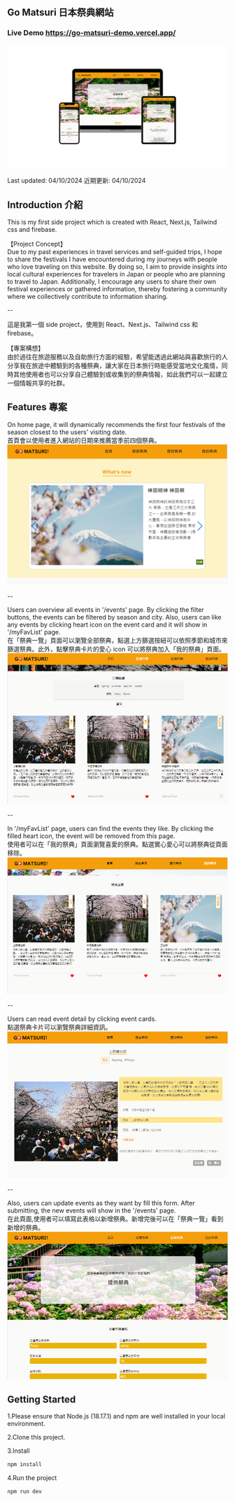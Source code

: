 ## Go Matsuri 日本祭典網站

### Live Demo https://go-matsuri-demo.vercel.app/

![image](/app/assets/RWD_mockup.png)

Last updated: 04/10/2024
近期更新: 04/10/2024

## Introduction 介紹

This is my first side project which is created with React, Next.js, Tailwind css and firebase.

【Project Concept】  
Due to my past experiences in travel services and self-guided trips, I hope to share the festivals I have encountered during my journeys with people who love traveling on this website. By doing so, I aim to provide insights into local cultural experiences for travelers in Japan or people who are planning to travel to Japan. Additionally, I encourage any users to share their own festival experiences or gathered information, thereby fostering a community where we collectively contribute to information sharing.

--

這是我第一個 side project，使用到 React、Next.js、Tailwind css 和 firebase。

【專案構想】  
由於過往在旅遊服務以及自助旅行方面的經驗，希望能透過此網站與喜歡旅行的人分享我在旅途中體驗到的各種祭典，讓大家在日本旅行時能感受當地文化風情，同時其他使用者也可以分享自己體驗到或收集到的祭典情報，如此我們可以一起建立一個情報共享的社群。

## Features 專案

On home page, it will dynamically recommends the first four festivals of the season closest to the users' visiting date.  
首頁會以使用者進入網站的日期來推薦當季前四個祭典。
![image](/app/assets/homePage.png)

--

Users can overview all events in '/events' page. By clicking the filter buttons, the events can be filtered by season and city.
Also, users can like any events by clicking heart icon on the event card and it will show in '/myFavList' page.  
在「祭典一覽」頁面可以瀏覽全部祭典，點選上方篩選按紐可以依照季節和城市來篩選祭典。此外，點擊祭典卡片的愛心 icon 可以將祭典加入「我的祭典」頁面。
![image](/app/assets/eventPage.png)

--

In '/myFavList' page, users can find the events they like. By clicking the filled heart icon, the event will be removed from this page.  
使用者可以在「我的祭典」頁面瀏覽喜愛的祭典。點選實心愛心可以將祭典從頁面移除。
![image](/app/assets/myFavListPage.png)

--

Users can read event detail by clicking event cards.  
點選祭典卡片可以瀏覽祭典詳細資訊。
![image](/app/assets/eventDetailPage.png)

--

Also, users can update events as they want by fill this form. After submitting, the new events will show in the '/events' page.  
在此頁面,使用者可以填寫此表格以新增祭典。新增完後可以在「祭典一覽」看到新增的祭典。
![image](/app/assets/postEventPage.png)

## Getting Started

1.Please ensure that Node.js (18.17.1) and npm are well installed in your local environment.

2.Clone this project.

3.Install

```javascript
npm install
```

4.Run the project

```javascript
npm run dev
```
